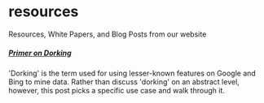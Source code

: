 # resources
Resources, White Papers, and Blog Posts from our website

##### [Primer on Dorking](https://github.com/shadow-lake-partners/resources/blob/main/primer_on_dorking.md)
'Dorking' is the term used for using lesser-known features on Google and Bing to mine data. Rather than discuss 'dorking' on an abstract level, however, this post picks a specific use case and walk through it.
